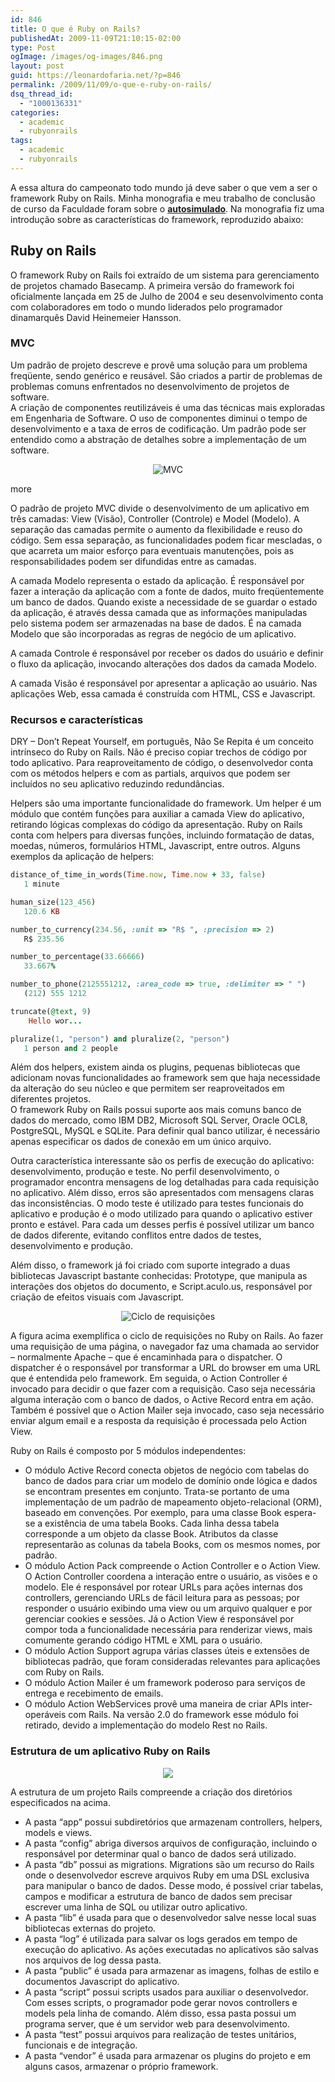 ```yaml
---
id: 846
title: O que é Ruby on Rails?
publishedAt: 2009-11-09T21:10:15-02:00
type: Post
ogImage: /images/og-images/846.png
layout: post
guid: https://leonardofaria.net/?p=846
permalink: /2009/11/09/o-que-e-ruby-on-rails/
dsq_thread_id:
  - "1000136331"
categories:
  - academic
  - rubyonrails
tags:
  - academic
  - rubyonrails
---
```

A essa altura do campeonato todo mundo já deve saber o que vem a ser o framework Ruby on Rails. Minha monografia e meu trabalho de conclusão de curso da Faculdade foram sobre o [**autosimulado**](http://www.autosimulado.com.br). Na monografia fiz uma introdução sobre as características do framework, reproduzido abaixo:

## Ruby on Rails

O framework Ruby on Rails foi extraído de um sistema para gerenciamento de projetos chamado Basecamp. A primeira versão do framework foi oficialmente lançada em 25 de Julho de 2004 e seu desenvolvimento conta com colaboradores em todo o mundo liderados pelo programador dinamarquês David Heinemeier Hansson.

### MVC

Um padrão de projeto descreve e provê uma solução para um problema freqüente, sendo genérico e reusável. São criados a partir de problemas de problemas comuns enfrentados no desenvolvimento de projetos de software.  
A criação de componentes reutilizáveis é uma das técnicas mais exploradas em Engenharia de Software. O uso de componentes diminui o tempo de desenvolvimento e a taxa de erros de codificação. Um padrão pode ser entendido como a abstração de detalhes sobre a implementação de um software.

<center>
  <img src="/wp-content/uploads/2009/11/imagem20.jpg" alt="MVC" title="MVC" />
</center>


<span className="hidden">more</span>


O padrão de projeto MVC divide o desenvolvimento de um aplicativo em três camadas: View (Visão), Controller (Controle) e Model (Modelo). A separação das camadas permite o aumento da flexibilidade e reuso do código. Sem essa separação, as funcionalidades podem ficar mescladas, o que acarreta um maior esforço para eventuais manutenções, pois as responsabilidades podem ser difundidas entre as camadas.  

A camada Modelo representa o estado da aplicação. É responsável por fazer a interação da aplicação com a fonte de dados, muito freqüentemente um banco de dados. Quando existe a necessidade de se guardar o estado da aplicação, é através dessa camada que as informações manipuladas pelo sistema podem ser armazenadas na base de dados. É na camada Modelo que são incorporadas as regras de negócio de um aplicativo.  

A camada Controle é responsável por receber os dados do usuário e definir o fluxo da aplicação, invocando alterações dos dados da camada Modelo.  

A camada Visão é responsável por apresentar a aplicação ao usuário. Nas aplicações Web, essa camada é construída com HTML, CSS e Javascript.

### Recursos e características

DRY – Don’t Repeat Yourself, em português, Não Se Repita é um conceito intrínseco do Ruby on Rails. Não é preciso copiar trechos de código por todo aplicativo. Para reaproveitamento de código, o desenvolvedor conta com os métodos helpers e com as partials, arquivos que podem ser incluídos no seu aplicativo reduzindo redundâncias.  

Helpers são uma importante funcionalidade do framework. Um helper é um módulo que contém funções para auxiliar a camada View do aplicativo, retirando lógicas complexas do código da apresentação. Ruby on Rails conta com helpers para diversas funções, incluindo formatação de datas, moedas, números, formulários HTML, Javascript, entre outros. Alguns exemplos da aplicação de helpers:

```ruby
distance_of_time_in_words(Time.now, Time.now + 33, false)
   1 minute

human_size(123_456)
   120.6 KB

number_to_currency(234.56, :unit => "R$ ", :precision => 2)
   R$ 235.56

number_to_percentage(33.66666)
   33.667%

number_to_phone(2125551212, :area_code => true, :delimiter => " ")
   (212) 555 1212

truncate(@text, 9)
    Hello wor...

pluralize(1, "person") and pluralize(2, "person")
   1 person and 2 people
```

Além dos helpers, existem ainda os plugins, pequenas bibliotecas que adicionam novas funcionalidades ao framework sem que haja necessidade da alteração do seu núcleo e que permitem ser reaproveitados em diferentes projetos.  
O framework Ruby on Rails possui suporte aos mais comuns banco de dados do mercado, como IBM DB2, Microsoft SQL Server, Oracle OCL8, PostgreSQL, MySQL e SQLite. Para definir qual banco utilizar, é necessário apenas especificar os dados de conexão em um único arquivo.  

Outra característica interessante são os perfis de execução do aplicativo: desenvolvimento, produção e teste. No perfil desenvolvimento, o programador encontra mensagens de log detalhadas para cada requisição no aplicativo. Além disso, erros são apresentados com mensagens claras das inconsistências. O modo teste é utilizado para testes funcionais do aplicativo e produção é o modo utilizado para quando o aplicativo estiver pronto e estável. Para cada um desses perfis é possível utilizar um banco de dados diferente, evitando conflitos entre dados de testes, desenvolvimento e produção.  

Além disso, o framework já foi criado com suporte integrado a duas bibliotecas Javascript bastante conhecidas: Prototype, que manipula as interações dos objetos do documento, e Script.aculo.us, responsável por criação de efeitos visuais com Javascript.

<center>
  <img src="/wp-content/uploads/2009/11/imagem21.jpg" alt="Ciclo de requisições" title="Ciclo de requisições" />
</center>

A figura acima exemplifica o ciclo de requisições no Ruby on Rails. Ao fazer uma requisição de uma página, o navegador faz uma chamada ao servidor – normalmente Apache – que é encaminhada para o dispatcher. O dispatcher é o responsável por transformar a URL do browser em uma URL que é entendida pelo framework. Em seguida, o Action Controller é invocado para decidir o que fazer com a requisição. Caso seja necessária alguma interação com o banco de dados, o Active Record entra em ação. Também é possível que o Action Mailer seja invocado, caso seja necessário enviar algum email e a resposta da requisição é processada pelo Action View.  

Ruby on Rails é composto por 5 módulos independentes:

* O módulo Active Record conecta objetos de negócio com tabelas do banco de dados para criar um modelo de domínio onde lógica e dados se encontram presentes em conjunto. Trata-se portanto de uma implementação de um padrão de mapeamento objeto-relacional (ORM), baseado em convenções. Por exemplo, para uma classe Book espera-se a existência de uma tabela Books. Cada linha dessa tabela corresponde a um objeto da classe Book. Atributos da classe representarão as colunas da tabela Books, com os mesmos nomes, por padrão.
* O módulo Action Pack compreende o Action Controller e o Action View. O Action Controller coordena a interação entre o usuário, as visões e o modelo. Ele é responsável por rotear URLs para ações internas dos controllers, gerenciando URLs de fácil leitura para as pessoas; por responder o usuário exibindo uma view ou um arquivo qualquer e por gerenciar cookies e sessões. Já o Action View é responsável por compor toda a funcionalidade necessária para renderizar views, mais comumente gerando código HTML e XML para o usuário.
* O módulo Action Support agrupa várias classes úteis e extensões de bibliotecas padrão, que foram consideradas relevantes para aplicações com Ruby on Rails.
* O módulo Action Mailer é um framework poderoso para serviços de entrega e recebimento de emails.
* O módulo Action WebServices provê uma maneira de criar APIs inter-operáveis com Rails. Na versão 2.0 do framework esse módulo foi retirado, devido a implementação do modelo Rest no Rails.

### Estrutura de um aplicativo Ruby on Rails

<center>
  <img src="/wp-content/uploads/2009/11/imagem24.jpg" />
</center>

A estrutura de um projeto Rails compreende a criação dos diretórios especificados na acima.

* A pasta “app” possui subdiretórios que armazenam controllers, helpers, models e views.
* A pasta “config” abriga diversos arquivos de configuração, incluindo o responsável por determinar qual o banco de dados será utilizado.
* A pasta “db” possui as migrations. Migrations são um recurso do Rails onde o desenvolvedor escreve arquivos Ruby em uma DSL exclusiva para manipular o banco de dados. Desse modo, é possível criar tabelas, campos e modificar a estrutura de banco de dados sem precisar escrever uma linha de SQL ou utilizar outro aplicativo.
* A pasta “lib” é usada para que o desenvolvedor salve nesse local suas bibliotecas externas do projeto.
* A pasta “log” é utilizada para salvar os logs gerados em tempo de execução do aplicativo. As ações executadas no aplicativos são salvas nos arquivos de log dessa pasta.
* A pasta “public” é usada para armazenar as imagens, folhas de estilo e documentos Javascript do aplicativo.
* A pasta “script” possui scripts usados para auxiliar o desenvolvedor. Com esses scripts, o programador pode gerar novos controllers e models pela linha de comando. Além disso, essa pasta possui um programa server, que é um servidor web para desenvolvimento.
* A pasta “test” possui arquivos para realização de testes unitários, funcionais e de integração.
* A pasta “vendor” é usada para armazenar os plugins do projeto e em alguns casos, armazenar o próprio framework.
